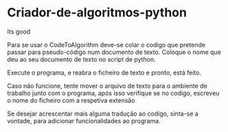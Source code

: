 # Criador-de-algoritmos-python
Its good

Para se usar o CodeToAlgorithm deve-se colar o codigo que pretende passar para pseudo-código num documento de texto.
Coloque o nome que deu ao seu documento de texto no script de python.

Execute o programa, e reabra o ficheiro de texto e pronto, está feito.

Caso não funcione, tente mover o arquivo de texto para o ambiente de trabalho junto com o programa, após isso verifique se no codigo, escreveu o nome do ficheiro com a respetiva extensão

Se desejar acrescentar mais alguma tradução ao codigo, sinta-se a vontade, para adicionar funcionalidades ao programa.
